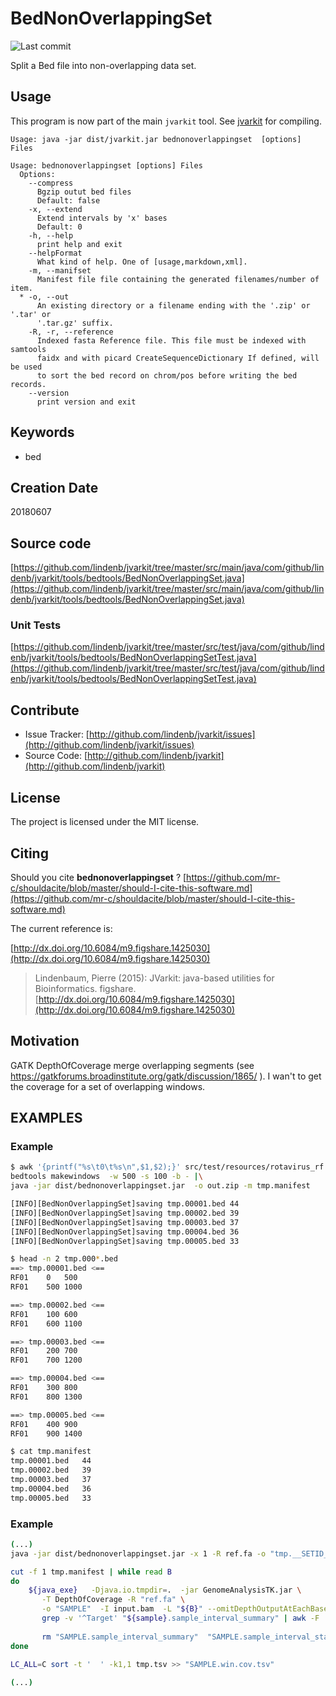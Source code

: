 # BedNonOverlappingSet

![Last commit](https://img.shields.io/github/last-commit/lindenb/jvarkit.png)

Split a Bed file into non-overlapping data set.


## Usage


This program is now part of the main `jvarkit` tool. See [jvarkit](JvarkitCentral.md) for compiling.


```
Usage: java -jar dist/jvarkit.jar bednonoverlappingset  [options] Files

Usage: bednonoverlappingset [options] Files
  Options:
    --compress
      Bgzip outut bed files
      Default: false
    -x, --extend
      Extend intervals by 'x' bases
      Default: 0
    -h, --help
      print help and exit
    --helpFormat
      What kind of help. One of [usage,markdown,xml].
    -m, --manifset
      Manifest file file containing the generated filenames/number of item.
  * -o, --out
      An existing directory or a filename ending with the '.zip' or '.tar' or 
      '.tar.gz' suffix.
    -R, -r, --reference
      Indexed fasta Reference file. This file must be indexed with samtools 
      faidx and with picard CreateSequenceDictionary If defined, will be used 
      to sort the bed record on chrom/pos before writing the bed records.
    --version
      print version and exit

```


## Keywords

 * bed



## Creation Date

20180607

## Source code 

[https://github.com/lindenb/jvarkit/tree/master/src/main/java/com/github/lindenb/jvarkit/tools/bedtools/BedNonOverlappingSet.java](https://github.com/lindenb/jvarkit/tree/master/src/main/java/com/github/lindenb/jvarkit/tools/bedtools/BedNonOverlappingSet.java)

### Unit Tests

[https://github.com/lindenb/jvarkit/tree/master/src/test/java/com/github/lindenb/jvarkit/tools/bedtools/BedNonOverlappingSetTest.java](https://github.com/lindenb/jvarkit/tree/master/src/test/java/com/github/lindenb/jvarkit/tools/bedtools/BedNonOverlappingSetTest.java)


## Contribute

- Issue Tracker: [http://github.com/lindenb/jvarkit/issues](http://github.com/lindenb/jvarkit/issues)
- Source Code: [http://github.com/lindenb/jvarkit](http://github.com/lindenb/jvarkit)

## License

The project is licensed under the MIT license.

## Citing

Should you cite **bednonoverlappingset** ? [https://github.com/mr-c/shouldacite/blob/master/should-I-cite-this-software.md](https://github.com/mr-c/shouldacite/blob/master/should-I-cite-this-software.md)

The current reference is:

[http://dx.doi.org/10.6084/m9.figshare.1425030](http://dx.doi.org/10.6084/m9.figshare.1425030)

> Lindenbaum, Pierre (2015): JVarkit: java-based utilities for Bioinformatics. figshare.
> [http://dx.doi.org/10.6084/m9.figshare.1425030](http://dx.doi.org/10.6084/m9.figshare.1425030)


## Motivation

GATK DepthOfCoverage merge overlapping segments (see https://gatkforums.broadinstitute.org/gatk/discussion/1865/ ). I wan't to get the coverage for a set of overlapping windows.

## EXAMPLES

### Example

```bash
$ awk '{printf("%s\t0\t%s\n",$1,$2);}' src/test/resources/rotavirus_rf.fa.fai |\
bedtools makewindows  -w 500 -s 100 -b - |\
java -jar dist/bednonoverlappingset.jar  -o out.zip -m tmp.manifest

[INFO][BedNonOverlappingSet]saving tmp.00001.bed 44
[INFO][BedNonOverlappingSet]saving tmp.00002.bed 39
[INFO][BedNonOverlappingSet]saving tmp.00003.bed 37
[INFO][BedNonOverlappingSet]saving tmp.00004.bed 36
[INFO][BedNonOverlappingSet]saving tmp.00005.bed 33

$ head -n 2 tmp.000*.bed
==> tmp.00001.bed <==
RF01	0	500
RF01	500	1000

==> tmp.00002.bed <==
RF01	100	600
RF01	600	1100

==> tmp.00003.bed <==
RF01	200	700
RF01	700	1200

==> tmp.00004.bed <==
RF01	300	800
RF01	800	1300

==> tmp.00005.bed <==
RF01	400	900
RF01	900	1400

$ cat tmp.manifest 
tmp.00001.bed	44
tmp.00002.bed	39
tmp.00003.bed	37
tmp.00004.bed	36
tmp.00005.bed	33
```

### Example

```bash
(...)
java -jar dist/bednonoverlappingset.jar -x 1 -R ref.fa -o "tmp.__SETID__.bed" -m tmp.manifest input.bed

cut -f 1 tmp.manifest | while read B
do
	${java_exe}   -Djava.io.tmpdir=.  -jar GenomeAnalysisTK.jar \
	   -T DepthOfCoverage -R "ref.fa" \
	   -o "SAMPLE"  -I input.bam  -L "${B}" --omitDepthOutputAtEachBase --omitLocusTable --omitPerSampleStats
 	   grep -v '^Target' "${sample}.sample_interval_summary" | awk -F '	' '{printf("%s\\t%s\\n",\$1,\$3);}' >> tmp.tsv	
	
	   rm "SAMPLE.sample_interval_summary"  "SAMPLE.sample_interval_statistics"
done
	
LC_ALL=C sort -t '	' -k1,1 tmp.tsv >> "SAMPLE.win.cov.tsv"

(...)
```


